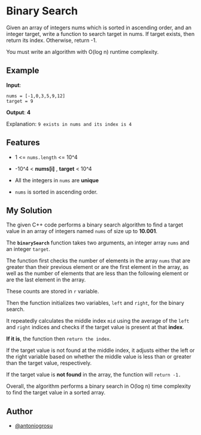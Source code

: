 
# Binary Search

Given an array of integers nums which is sorted in ascending order, and an integer target, write a function to search target in nums.
If target exists, then return its index. Otherwise, return -1.

You must write an algorithm with O(log n) runtime complexity.


## Example
**Input**:

`nums = [-1,0,3,5,9,12]`\
`target = 9`

**Output**: **4**

Explanation: `9 exists in nums and its index is 4`
## Features

- 1 <= `nums.length` <= 10^4

- -10^4 < **nums[i]** , **target** < 10^4
- All the integers in `nums` are **unique**
- `nums` is sorted in ascending order.




## My Solution

The given C++ code performs a binary search algorithm to find a target value in an array of integers named `nums` of size up to **10.001**.

The **`binarySearch`** function takes two arguments, an integer array `nums` and an integer `target`.

The function first checks the number of elements in the array `nums` that are greater than their previous element or are the first element in the array, as well as the number of elements that are less than the following element or are the last element in the array.

These counts are stored in `r` variable.

Then the function initializes two variables, `left` and `right`, for the binary search.

It repeatedly calculates the middle index `mid` using the average of the `left` and `right` indices and checks if the target value is present at that **index**.

**If it is**, the function then `return the index`.

If the target value is not found at the middle index, it adjusts either the left or the right variable based on whether the middle value is less than or greater than the target value, respectively.

If the target value is **not found** in the array, the function will `return -1.`

Overall, the algorithm performs a binary search in O(log n) time complexity to find the target value in a sorted array.

## Author

- [@antoniogrosu](https://www.github.com/antoniogrosu)

